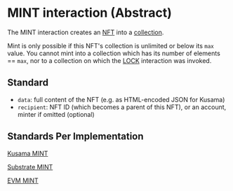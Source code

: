 # MINT interaction (Abstract)

The MINT interaction creates an [NFT](../entities/nft.md) into a
[collection](../entities/collection.md).

Mint is only possible if this NFT's collection is unlimited or below its `max` value. You cannot
mint into a collection which has its number of elements == `max`, nor to a collection on which the
[LOCK](../interactions/lock.md) interaction was invoked.

## Standard
- `data`: full content of the NFT (e.g. as HTML-encoded JSON for Kusama)
- `recipient`: NFT ID (which becomes a parent of this NFT), or an account, minter if omitted (optional)

## Standards Per Implementation

[Kusama MINT](../../kusama/interactions/mint.md)

[Substrate MINT](../../substrate/interactions/mint.md)

[EVM MINT](../../evm/interactions/mint.md)